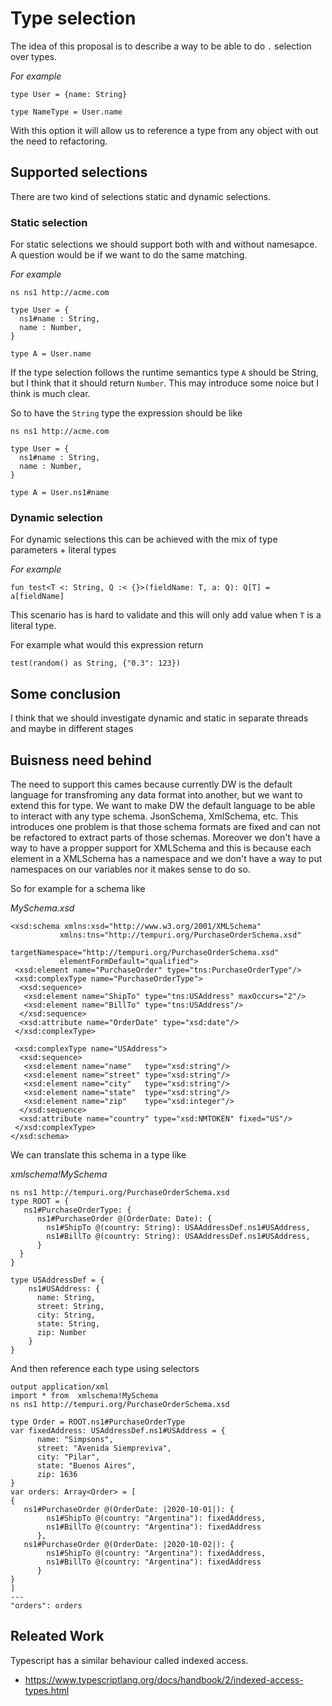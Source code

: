 # Type selection


The idea of this proposal is to describe a way to be able to do `.` selection over types. 

*For example*

```dataweave
type User = {name: String}

type NameType = User.name
```

With this option it will allow us to reference a type from any object with out the need to refactoring.

## Supported selections

There are two kind of selections static and dynamic selections. 

### Static selection

For static selections we should support both with and without namesapce. A question would be if we want to do the same matching. 

*For example*

```dataweave
ns ns1 http://acme.com

type User = {
  ns1#name : String,
  name : Number,
}

type A = User.name
```

If the type selection follows the runtime semantics type `A` should be String, but I think that it should return `Number`. This may introduce some noice but I think is much clear.


So to have the `String` type the expression should be like

```dataweave
ns ns1 http://acme.com

type User = {
  ns1#name : String,
  name : Number,
}

type A = User.ns1#name
```

### Dynamic selection

For dynamic selections this can be achieved with the mix of type parameters + literal types

*For example*

```dataweave
fun test<T <: String, Q :< {}>(fieldName: T, a: Q): Q[T] = a[fieldName]
```

This scenario has is hard to validate and this will only add value when `T` is a literal type. 

For example what would this expression return

`test(random() as String, {"0.3": 123})` 


## Some conclusion


I think that we should investigate dynamic and static in separate threads and maybe in different stages


## Buisness need behind

The need to support this cames because currently DW is the default language for transfroming any data format into another, but we want to extend this for type. We want to make DW the default language to be able to interact with any type schema. JsonSchema, XmlSchema, etc. This introduces one problem is that those schema formats are fixed and can not be refactored to extract parts of those schemas. Moreover we don't have a way to have a propper support for XMLSchema and this is because each element in a XMLSchema has a namespace and we don't have a way to put namespaces on our variables nor it makes sense to do so. 


So for example for a schema like

*MySchema.xsd*
```
<xsd:schema xmlns:xsd="http://www.w3.org/2001/XMLSchema"
           xmlns:tns="http://tempuri.org/PurchaseOrderSchema.xsd"
           targetNamespace="http://tempuri.org/PurchaseOrderSchema.xsd"
           elementFormDefault="qualified">
 <xsd:element name="PurchaseOrder" type="tns:PurchaseOrderType"/>
 <xsd:complexType name="PurchaseOrderType">
  <xsd:sequence>
   <xsd:element name="ShipTo" type="tns:USAddress" maxOccurs="2"/>
   <xsd:element name="BillTo" type="tns:USAddress"/>
  </xsd:sequence>
  <xsd:attribute name="OrderDate" type="xsd:date"/>
 </xsd:complexType>

 <xsd:complexType name="USAddress">
  <xsd:sequence>
   <xsd:element name="name"   type="xsd:string"/>
   <xsd:element name="street" type="xsd:string"/>
   <xsd:element name="city"   type="xsd:string"/>
   <xsd:element name="state"  type="xsd:string"/>
   <xsd:element name="zip"    type="xsd:integer"/>
  </xsd:sequence>
  <xsd:attribute name="country" type="xsd:NMTOKEN" fixed="US"/>
 </xsd:complexType>
</xsd:schema>
```

We can translate this schema in a type like

*xmlschema!MySchema*

```dataweave
ns ns1 http://tempuri.org/PurchaseOrderSchema.xsd
type ROOT = {
   ns1#PurchaseOrderType: {
      ns1#PurchaseOrder @(OrderDate: Date): {
        ns1#ShipTo @(country: String): USAAddressDef.ns1#USAddress,
        ns1#BillTo @(country: String): USAAddressDef.ns1#USAddress,
      }
  }
}

type USAddressDef = {
    ns1#USAddress: {
      name: String,
      street: String,
      city: String,
      state: String,
      zip: Number
    }
}

```

And then reference each type using selectors

```dataweave
output application/xml
import * from  xmlschema!MySchema
ns ns1 http://tempuri.org/PurchaseOrderSchema.xsd

type Order = ROOT.ns1#PurchaseOrderType
var fixedAddress: USAddressDef.ns1#USAddress = {
      name: "Simpsons",
      street: "Avenida Siempreviva",
      city: "Pilar",
      state: "Buenos Aires",
      zip: 1636
}
var orders: Array<Order> = [
{
   ns1#PurchaseOrder @(OrderDate: |2020-10-01|): {
        ns1#ShipTo @(country: "Argentina"): fixedAddress,
        ns1#BillTo @(country: "Argentina"): fixedAddress
      },
   ns1#PurchaseOrder @(OrderDate: |2020-10-02|): {
        ns1#ShipTo @(country: "Argentina"): fixedAddress,
        ns1#BillTo @(country: "Argentina"): fixedAddress
      }
}
]
---
"orders": orders
```


## Releated Work

Typescript has a similar behaviour called indexed access.

- https://www.typescriptlang.org/docs/handbook/2/indexed-access-types.html